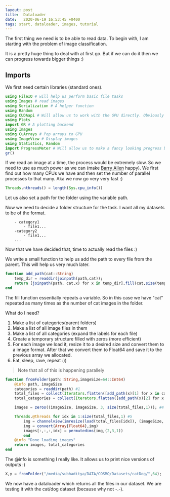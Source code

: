 ```yaml
---
layout: post
title:  Dataloader
date:   2020-06-19 16:53:45 +0400
tags: start, dataloader, images, tutorial
---
```


The first thing we need is to be able to read data. To begin with, I am starting with the problem of image classification.

It is a pretty huge thing to deal with at first go. But if we can do it then we can progress towards bigger things :)

## Imports
We first need certain libraries (standard ones).
```julia
using FileIO # will help us perform basic file tasks
using Images # read images
using Serialization # A helper function
using Random
using CUDAapi # Will allow us to work with the GPU directly. Obviously I wont write a CUDA kernel now
using Plots 
import GR # A plotting backend
using Images
using CuArrays # Pop arrays to GPU
using ImageView # Display images
using Statistics, Random 
import ProgressMeter # Will allow us to make a fancy looking progress bar :)
gr()
```

If we read an image at a time, the process would be extremely slow. So we need to use as much power as we can (make [Barry Allen](https://en.wikipedia.org/wiki/Flash_(Barry_Allen)) happy). We first find out how many CPUs we have and then set the number of parallel processes to that many. Aka we now go very very fast :)

```julia
Threads.nthreads() = length(Sys.cpu_info())
```

Let us also set a path for the folder using the variable path.

Now we need to decide a folder structure for the task. I want all my datasets to be of the format. 
```
    - category1
        - file1...
    -category2
        - file1...
    ...
```
Now that we have decided that, time to actually read the files :)

We write a small function to help us add the path to every file from the parent. This will help us very much later.
```julia 
function add_path(cat::String)
    temp_dir = readdir(joinpath(path,cat));
    return [joinpath(path, cat,x) for x in temp_dir],fill(cat,size(temp_dir,1) )
end
```
The fill function essentially repeats a variable. So in this case we have "cat" repeated as many times as the number of cat images in the folder.

What do I need?
1. Make a list of categories(parent folders)
2. Make a list of all image files in them
3. Make a list of all categories (expand the labels for each file)
4. Create a temporary structure filled with zeros (more efficient)
5. For each image we load it, resize it to a desired size and convert them to a image format. After that we convert them to Float64 and save it to the previous array we allocated.
6. Eat, sleep, rave, repeat :))
> Note that all of this is happening parallely

```julia
function fromFolder(path::String,imageSize=64::Int64)
    @info path, imageSize
    categories = readdir(path) #1
    total_files = collect(Iterators.flatten([add_path(x)[1] for x in categories])); #2
    total_categories = collect(Iterators.flatten([add_path(x)[2] for x in categories])); #3

    images = zeros((imageSize, imageSize, 3, size(total_files,1))); #4

    Threads.@threads for idx in 1:size(total_files,1) #5
        img = channelview(imresize(load(total_files[idx]), (imageSize, imageSize)))
        img = convert(Array{Float64},img)
        images[:,:,:,idx] = permutedims(img,(2,3,1))
        end
    @info "Done loading images"
    return images, total_categories
end
```

The @info is something I really like. It allows us to print nice versions of outputs :)
```julia
X,y = fromFolder("/media/subhaditya/DATA/COSMO/Datasets/catDog/",64);
```
We now have a dataloader which returns all the files in our dataset. We are testing it with the cat/dog dataset (because why not -.-).

